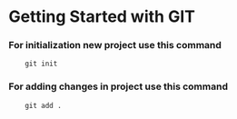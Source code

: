 # Getting Started with GIT

### For initialization new project use this command

```
    git init
```

### For adding changes in project use this command

```
    git add .
```
